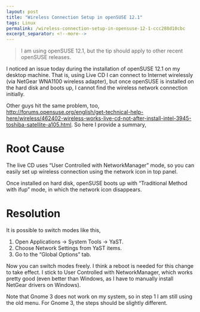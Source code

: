 ```yaml
---
layout: post
title: "Wireless Connection Setup in openSUSE 12.1"
tags: Linux
permalink: /wireless-connection-setup-in-opensuse-12-1-ccc288d10cbc
excerpt_separator: <!--more-->
---
```

> I am using openSUSE 12.1, but the tip should apply to other recent openSUSE releases.

I noticed an issue today during the installation of openSUSE 12.1 on my desktop machine. That is, using Live CD I can connect to Internet wirelessly (via NetGear WNA1100 wireless adapter), but once openSUSE is installed on the hard disk and boots up, I cannot find the wireless network connection initially.
<!--more-->

Other guys hit the same problem, too, http://forums.opensuse.org/english/get-technical-help-here/wireless/462402-wireless-works-live-cd-not-after-install-intel-3945-toshiba-satellite-a105.html. So here I provide a summary,

# Root Cause
The live CD uses “User Controlled with NetworkManager” mode, so you can easily set up wireless connection using the network icon in top panel.

Once installed on hard disk, openSUSE boots up with “Traditional Method with ifup” mode, in which the network icon disappears.

# Resolution
It is possible to switch modes like this,

1. Open Applications -> System Tools -> YaST.
1. Choose Network Settings from YaST items.
1. Go to the “Global Options” tab.

Now you can switch modes freely. I think a reboot is needed for this change to take effect. I stick to User Controlled with NetworkManager, which works pretty good (even better than Windows, as I have to manually install NetGear drivers on Windows).

Note that Gnome 3 does not work on my system, so in step 1 I am still using the old menu. For Gnome 3, the steps should be slightly different.
